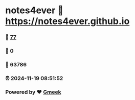 # notes4ever :link: https://notes4ever.github.io 
### :page_facing_up: [77](https://notes4ever.github.io/tag.html) 
### :speech_balloon: 0 
### :hibiscus: 63786 
### :alarm_clock: 2024-11-19 08:51:52 
### Powered by :heart: [Gmeek](https://github.com/Meekdai/Gmeek)
